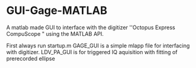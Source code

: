 # GUI-Gage-MATLAB
A matlab made GUI to interface with the digitizer ''Octopus Express CompuScope " using the MATLAB API.

First always run startup.m
GAGE_GUI is a simple mlapp file for interfacing with digitizer.
LDV_PA_GUI is for triggered IQ aquisition with fitting of prerecorded ellipse
